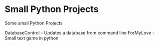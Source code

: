 # Small Python Projects
Some small Python Projects

DatabaseControl - Updates a database from command line
ForMyLove - Small text game in python 
